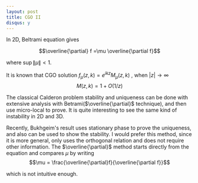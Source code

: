 ```yaml
---
layout: post
title: CGO II
disqus: y
---
```


In 2D, Beltrami equation gives

$$\overline{\partial} f =\mu \overline{\partial f}$$

where $\sup \|\mu \|<1$.

It is known that CGO solution $f_{\mu}(z,k) = e^{ikz} M_{\mu}(z,k)$ , when $|z|\to\infty$
$$M(z,k) = 1 + O(1/z)$$

The classical Calderon problem stability and uniqueness can be done with extensive analysis with Betrami($\overline{\partial}$ technique), and then use micro-local to prove. It is quite interesting to see the same kind of instability in 2D and 3D.

Recently, Bukhgeim's result uses stationary phase to prove the uniqueness, and also can be used to show the stability. I would prefer this method, since it is more general, only uses the orthogonal relation and does not require other information. The $\overline{\partial}$ method starts directly from the equation and compares $\mu$ by writing
$$\mu = \frac{\overline{\partial}f}{\overline{\partial f}}$$

which is not intuitive enough.
